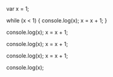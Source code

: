 var x = 1;

while (x < 1) 
{
  console.log(x);
  x = x + 1;
}

console.log(x);
x = x + 1;

console.log(x);
x = x + 1;

console.log(x);
x = x + 1;

console.log(x);
